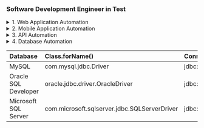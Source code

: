 ### Software Development Engineer in Test

<details>
<summary>1. Web Application Automation</summary>

#### 1. Web Application Automation

- **Development approach**

  1. TDD : Test Driven Development
  1. DDD : Data Driven Development
  1. BDD : Behavior Driven Development
  1. Hybrid Development

- **Automation Design pattern**

  1. POM : Page Object Model
  1. PFM : Page Factory Model

- **Programming Languages**
  1. Java
  2. Python
- **Automation Tools / Libraries**

  1. Selenium
  1. Cucumber

- **Test Frameworks**

  1. TestNG (for Java)
  2. JUnit (for Java)
  3. Pytest (for Python)

- **Build Tools**

  1. Maven (for Java)
  1. PIP (for Python)

- **Extras**
  1. Extent Reports Library : for generating test reports
  1. Apache POI (for Java) : for reading / writing excel or csv files
  1. Pandas (for Python) : for reading / writing excel or csv files

</details>

<details>
<summary>2. Mobile Application Automation</summary>

- Development approach

  1. TDD : Test Driven Development
  1. DDD : Data Driven Development
  1. BDD : Behavior Driven Development
  1. Hybrid Development

- Automation Design pattern

  1. POM : Page Object Model
  1. PFM : Page Factory Model

- Programming Languages
  1. Java
- Automation Tools / Libraries

  1. Appium
  1. Selenium
  1. Cucumber

- Devices

  1. Android - Real / Emulator devices
  1. iOS - Real / Simulator devices

- Test Frameworks

  1. TestNG (for Java)
  2. JUnit (for Java)

- Build Tools

  1. Maven (for Java)

- Extras

  1. Extent Reports Library : for generating test reports
  1. Apache POI (for Java) : for reading / writing excel or csv files

- Appium - Android Architecture
<p align="center">
    <img src="https://miro.medium.com/v2/resize:fit:828/format:webp/1*0jcsqDOGkceEjYoRJxctnQ.jpeg" />
</p>

- Android Capabilities
  ```json
  {
    "platformName": "Android",
    "appium:platformVersion": "14.0",
    "appium:deviceName": "name of the device which displayed when we run 'adb devices' command",
    "appium:automationName": "UiAutomator2",
    "appium:app": "path to app",
    "appium:packageName": "", #required when app is not mentioned
    "appium:activityName": "" #required when app is not mentioned
  }
  ```
- Appium - iOS Architecture
<p align="center">
    <img src="https://miro.medium.com/v2/resize:fit:1400/format:webp/1*9AHKmwXiFi2vvwBzC5pxpw.jpeg" />
</p>

- iOS Capabilities
  ```json
  {
    "platformName": "iOS",
    "appium:platformVersion": "14.5",
    "appium:deviceName": "simulator name", # only required when dealing with simulators
    "appium:udid": "real device id", # only required when dealing with real devices
    "appium:automationName": "XCUITest",
    "appium:app": "path to app", #full path to the app to be tested, it can also be a URL. Extensions are “.ipa” for real devices and “.app” for Simulators.
    "appium:packageName": "", #required when app is not mentioned
    "appium:activityName": "", #required when app is not mentioned
    "appium:bundleId": "com.yourcompany.yourapp",
    "appium:autoGrantPermissions" : true,
    "appium:androidInstallTimeout" : 60,
    "appium:autoAcceptAlerts" : true
  }
  ```
- Find the Android App's package name and activity name from the output.

```bash
adb shell dumpsys activity activities | grep mFocusedActivity

Here's a breakdown of what this command does:

    1. **adb shell**: Executes the following command on the connected Android device.
    2. **dumpsys activity activities**: Prints information about all running activities.
    3. **grep mFocusedActivity**: Filters the output to only show lines containing mFocusedActivity.
    4. use **findstr** in case if you are using Window Operating System
```

</details>

<details>
<summary>3. API Automation</summary>

- Development approach

  1. TDD : Test Driven Development
  1. BDD : Behavior Driven Development

- Programming Languages

  1. Java

- Automation Tools / Libraries

  1. Rest Assured
  1. Cucumber

- Test Frameworks

  1. TestNG (for Java)
  2. JUnit (for Java)

- Build Tools

  1. Maven

- Extras
  1. Extent Reports Library : for generating test reports
  1. Apache POI (for Java) : for reading / writing excel or csv files

</details>

<details>
<summary>4. Database Automation</summary>

- Tools / Libraries

  1. Java
  1. JDBC

- Databases

  1. MySQL
  1. Oracle SQL Developer
  1. Microsoft SQL Server

- Class.forName(driver)

  1. MySQL : "com.mysql.jdbc.Driver"
  1. Oracle : "oracle.jdbc.driver.OracleDriver"
  1. MS : "com.microsoft.sqlserver.jdbc.SQLServerDriver"

- Connection string

  1. MySQL : "jdbc:mysql://IP_ADDESS:PORT/DB_NAME" # commonly used port : 3306
  1. Oracle : "jdbc:oracle:thin:@IP_ADDESS:PORT:xe" # commonly used port : 1521
  1. MySQL : "jdbc:sqlserver://IP_ADDESS:PORT;databaseName=DB_NAME;user=USERNAME;password=PASSWORD;
     "

- Example Code

```java

import java.sql.*

public class JDBC {

    String url = "jdbc:mysql://localhost:3306/mydatabase";
    String user = "username";
    String password = "password";

    // JDBC variables for managing connection and query execution
    Connection connection = null;
    Statement statement = null;
    ResultSet resultSet = null;

    public static void main(String[] args) {

        // add the driver to class path
        Class.forName("database.driver.classpath");

        // Establishing connection to the database
        connection = DriverManager.getConnection(url, user, password);

        // Creating a statement object
        statement = connection.createStatement();

        // Executing a SQL query
        String query = "SELECT * FROM mytable";
        resultSet = statement.executeQuery(query);

        while (resultSet.next()) {
           // do your implementation
        }
    }
}


```

</details>

| Database             | Class.forName()                              | Connection String                   | Port |
| :------------------- | :------------------------------------------- | :---------------------------------- | :--: |
| MySQL                | com.mysql.jdbc.Driver                        | jdbc:mysql://IP_ADDESS:PORT/DB_NAME | 3306 |
| Oracle SQL Developer | oracle.jdbc.driver.OracleDriver              | jdbc:oracle:thin:@IP_ADDESS:PORT:xe | 1521 |
| Microsoft SQL Server | com.microsoft.sqlserver.jdbc.SQLServerDriver | jdbc:sqlserver://IP_ADDESS:PORT     | 0000 |
